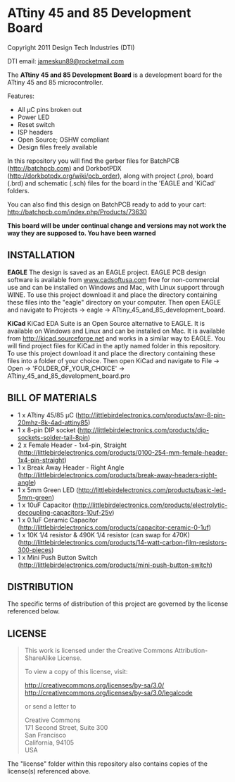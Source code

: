 ATtiny 45 and 85 Development Board
==================================
Copyright 2011 Design Tech Industries (DTI)

DTI email: <jameskun89@rocketmail.com>

The **ATtiny 45 and 85 Development Board** is a development board for the ATtiny 45 and 85 microcontroller.

Features:

 * All µC pins broken out
 * Power LED
 * Reset switch
 * ISP headers 
 * Open Source; OSHW compliant
 * Design files freely available

In this repository you will find the gerber files for BatchPCB (http://batchpcb.com) and DorkbotPDX (http://dorkbotpdx.org/wiki/pcb_order),
along with project (.pro), board (.brd) and schematic (.sch) files for the board in the 'EAGLE and 'KiCad' folders.

You can also find this design on BatchPCB ready to add to your cart: http://batchpcb.com/index.php/Products/73630

**This board will be under continual change and versions may not work the way they are supposed to. You have been warned**

INSTALLATION
------------
**EAGLE**
The design is saved as an EAGLE project. EAGLE PCB design software is available from www.cadsoftusa.com 
free for non-commercial use and can be installed on Windows and Mac, with Linux support through WINE. 
To use this project download it and place the directory containing these files into the "eagle" directory 
on your computer. Then open EAGLE and navigate to Projects -> eagle -> ATtiny_45_and_85_development_board.

**KiCad**
KiCad EDA Suite is an Open Source alternative to EAGLE. It is available on Windows and Linux and can be installed 
on Mac. It is available from http://kicad.sourceforge.net and works in a similar way to EAGLE. You will find project 
files for KiCad in the aptly named folder in this repository. To use this project download it and place the directory 
containing these files into a folder of your choice. Then open KiCad and navigate to File -> Open -> 
'FOLDER_OF_YOUR_CHOICE' -> ATtiny_45_and_85_development_board.pro

BILL OF MATERIALS
-----------------

 * 1 x ATtiny 45/85 µC (http://littlebirdelectronics.com/products/avr-8-pin-20mhz-8k-4ad-attiny85)
 * 1 x 8-pin DIP socket (http://littlebirdelectronics.com/products/dip-sockets-solder-tail-8pin)
 * 2 x Female Header - 1x4-pin, Straight (http://littlebirdelectronics.com/products/0100-254-mm-female-header-1x4-pin-straight)
 * 1 x Break Away Header - Right Angle (http://littlebirdelectronics.com/products/break-away-headers-right-angle)
 * 1 x 5mm Green LED (http://littlebirdelectronics.com/products/basic-led-5mm-green)
 * 1 x 10uF Capacitor (http://littlebirdelectronics.com/products/electrolytic-decoupling-capacitors-10uf-25v)
 * 1 x 0.1uF Ceramic Capacitor (http://littlebirdelectronics.com/products/capacitor-ceramic-0-1uf)
 * 1 x 10K 1/4 resistor & 490K 1/4 resistor (can swap for 470K) (http://littlebirdelectronics.com/products/14-watt-carbon-film-resistors-300-pieces)
 * 1 x Mini Push Button Switch (http://littlebirdelectronics.com/products/mini-push-button-switch)

DISTRIBUTION
------------
The specific terms of distribution of this project are governed by the license referenced below.

LICENSE
-------
> This work is licensed under the Creative Commons Attribution-ShareAlike License.  
> 
> To view a copy of this license, visit:
> 
>   http://creativecommons.org/licenses/by-sa/3.0/  
>   http://creativecommons.org/licenses/by-sa/3.0/legalcode
> 
> or send a letter to
> 
>   Creative Commons  
>   171 Second Street, Suite 300  
>   San Francisco  
>   California, 94105  
>   USA

The "license" folder within this repository also contains copies of the
license(s) referenced above.